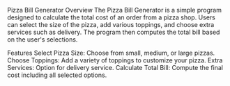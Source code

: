 Pizza Bill Generator
Overview
The Pizza Bill Generator is a simple program designed to calculate the total cost of an order from a pizza shop. Users can select the size of the pizza, add various toppings, and choose extra services such as delivery. The program then computes the total bill based on the user's selections.

Features
Select Pizza Size: Choose from small, medium, or large pizzas.
Choose Toppings: Add a variety of toppings to customize your pizza.
Extra Services: Option for delivery service.
Calculate Total Bill: Compute the final cost including all selected options.
